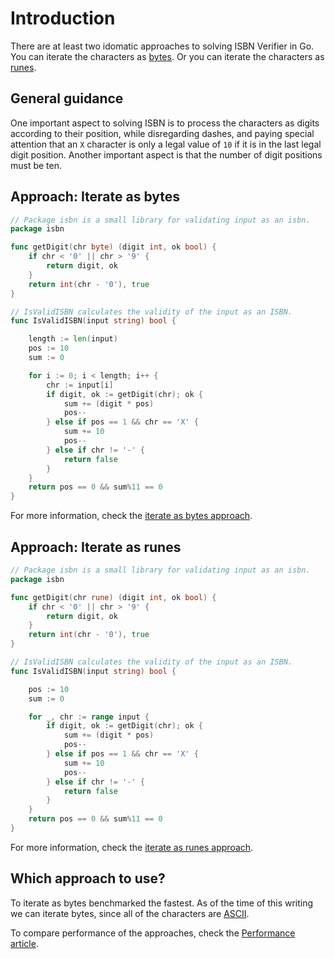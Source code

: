 # Introduction

There are at least two idomatic approaches to solving ISBN Verifier in Go.
You can iterate the characters as [bytes][bytes].
Or you can iterate the characters as [runes][runes].

## General guidance

One important aspect to solving ISBN is to process the characters as digits according to their position, while disregarding dashes,
and paying special attention that an `X` character is only a legal value of `10` if it is in the last legal digit position.
Another important aspect is that the number of digit positions must be ten.

## Approach: Iterate as bytes

```go
// Package isbn is a small library for validating input as an isbn.
package isbn

func getDigit(chr byte) (digit int, ok bool) {
	if chr < '0' || chr > '9' {
		return digit, ok
	}
	return int(chr - '0'), true
}

// IsValidISBN calculates the validity of the input as an ISBN.
func IsValidISBN(input string) bool {

	length := len(input)
	pos := 10
	sum := 0

	for i := 0; i < length; i++ {
		chr := input[i]
		if digit, ok := getDigit(chr); ok {
			sum += (digit * pos)
			pos--
		} else if pos == 1 && chr == 'X' {
			sum += 10
			pos--
		} else if chr != '-' {
			return false
		}
	}
	return pos == 0 && sum%11 == 0
}
```

For more information, check the [iterate as bytes approach][approach-iterate-bytes].

## Approach: Iterate as runes

```go
// Package isbn is a small library for validating input as an isbn.
package isbn

func getDigit(chr rune) (digit int, ok bool) {
	if chr < '0' || chr > '9' {
		return digit, ok
	}
	return int(chr - '0'), true
}

// IsValidISBN calculates the validity of the input as an ISBN.
func IsValidISBN(input string) bool {

	pos := 10
	sum := 0

	for _, chr := range input {
		if digit, ok := getDigit(chr); ok {
			sum += (digit * pos)
			pos--
		} else if pos == 1 && chr == 'X' {
			sum += 10
			pos--
		} else if chr != '-' {
			return false
		}
	}
	return pos == 0 && sum%11 == 0
}
```

For more information, check the [iterate as runes approach][approach-iterate-runes].

## Which approach to use?

To iterate as bytes benchmarked the fastest.
As of the time of this writing we can iterate bytes, since all of the characters are [ASCII][ascii].

To compare performance of the approaches, check the [Performance article][article-performance].

[bytes]: https://pkg.go.dev/bytes
[runes]: https://golangdocs.com/rune-in-golang
[approach-iterate-bytes]: https://exercism.org/tracks/go/exercises/isbn-verifier/approaches/iterate-bytes
[approach-iterate-runes]: https://exercism.org/tracks/go/exercises/isbn-verifier/approaches/iterate-runes
[article-performance]: https://exercism.org/tracks/go/exercises/isbn-verifier/articles/performance
[ascii]: https://www.asciitable.com/
